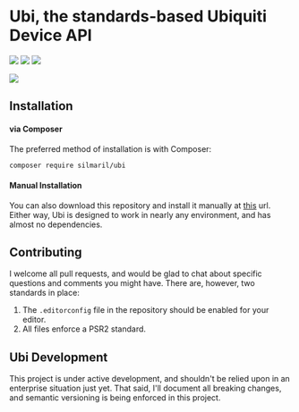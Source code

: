 # Ubi, the standards-based Ubiquiti Device API

![](https://img.shields.io/packagist/vpre/silmaril/ubi.svg?style=flat-square) ![](https://img.shields.io/maintenance/yes/2019.svg?style=flat-square) ![](https://camo.githubusercontent.com/f8dc8b0dba0c01c69878a1b06bf2167d2bf9a5dd/68747470733a2f2f696d672e736869656c64732e696f2f62616467652f6c6963656e73652d4d49542d627269676874677265656e2e7376673f7374796c653d666c61742d737175617265)

![](https://i.imgur.com/XPSSyWG.png)

## Installation

#### via Composer
The preferred method of installation is with Composer:

```sh
composer require silmaril/ubi
```

#### Manual Installation
You can also download this repository and install it manually at [this](#) url. Either way, Ubi is designed to work in nearly any environment, and has almost no dependencies.

## Contributing

I welcome all pull requests, and would be glad to chat about specific questions and comments you might have. There are, however, two standards in place:

1. The `.editorconfig` file in the repository should be enabled for your editor.
2. All files enforce a PSR2 standard.

## Ubi Development
This project is under active development, and shouldn't be relied upon in an enterprise situation just yet. That said, I'll document all breaking changes, and semantic versioning is being enforced in this project.

